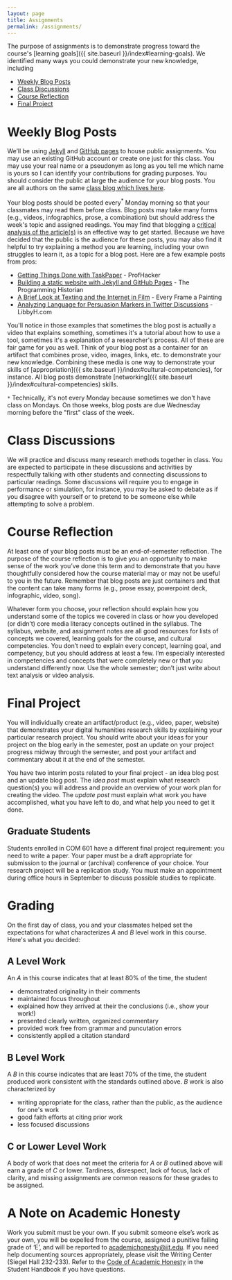 ```yaml
---
layout: page
title: Assignments
permalink: /assignments/
---
```


The purpose of assignments is to demonstrate progress toward the course's [learning goals]({{ site.baseurl }}/index#learning-goals). We identified many ways you could demonstrate your new knowledge, including

* [Weekly Blog Posts](#blog-posts)
* [Class Discussions](#class-discussions)
* [Course Reflection](#course-reflection)
* [Final Project](#final-project)

# Weekly Blog Posts
We’ll be using [Jekyll](https://jekyllrb.com/) and [GitHub pages](https://pages.github.com/) to house public assignments. You may use an existing GitHub account or create one just for this class. You may use your real name or a pseudonym as long as you tell me which name is yours so I can identify your contributions for grading purposes. You should consider the public at large the audience for your blog posts. You are all authors on the same [class blog which lives here](https://libbyh.github.io/methods-f16/).

Your blog posts should be posted every<sup>*</sup> Monday morning so that your classmates may read them before class. Blog posts may take many forms (e.g., videos, infographics, prose, a combination) but should address the week's topic and assigned readings. You may find that blogging a [critical analysis of the article(s)](http://faculty.sites.uci.edu/ajenks/files/2016/08/Critical_Analysis_Worksheet-1.pdf) is an effective way to get started. Because we have decided that the public is the audience for these posts, you may also find it helpful to try explaining a method you are learning, including your own struggles to learn it, as a topic for a blog post. Here are a few example posts from pros:

* [Getting Things Done with TaskPaper](http://chronicle.com/blogs/profhacker/getting-things-done-with-taskpaper/62539) - ProfHacker
* [Building a static website with Jekyll and GitHub Pages](http://programminghistorian.org/lessons/building-static-sites-with-jekyll-github-pages) - The Programming Historian
* [A Brief Look at Texting and the Internet in Film](https://vimeo.com/channels/everyframeapainting/103554797) - Every Frame a Painting
* [Analyzing Language for Persuasion Markers in Twitter Discussions](http://libbyh.com/2015/03/12/analyzing-language-for-persuasion-markers-in-twitter-discussions/) - LibbyH.com

You'll notice in those examples that sometimes the blog post is actually a video that explains something, sometimes it's a tutorial about how to use a tool, sometimes it's a explanation of a researcher's process. All of these are fair game for you as well. Think of your blog post as a container for an artifact that combines prose, video, images, links, etc. to demonstrate your new knowledge. Combining these media is one way to demonstrate your skills of [appropriation]({{ site.baseurl }}/index#cultural-competencies), for instance. All blog posts demonstrate [networking]({{ site.baseurl }}/index#cultural-competencies) skills.

`*` Technically, it's not every Monday because sometimes we don't have class on Mondays. On those weeks, blog posts are due Wednesday morning before the "first" class of the week.

# Class Discussions
We will practice and discuss many research methods together in class. You are expected to participate in these discussions and activities by respectfully talking with other students and connecting discussions to particular readings. Some discussions will require you to engage in performance or simulation, for instance, you may be asked to debate as if you disagree with yourself or to pretend to be someone else while attempting to solve a problem.

# Course Reflection
At least one of your blog posts must be an end-of-semester reflection. The purpose of the course reflection is to give you an opportunity to make sense of the work you’ve done this term and to demonstrate that you have thoughtfully considered how the course material may or may not be useful to you in the future. Remember that blog posts are just containers and that the content can take many forms (e.g., prose essay, powerpoint deck, infographic, video, song).

Whatever form you choose, your reflection should explain how you understand some of the topics we covered in class or how you developed (or didn’t) core media literacy concepts outlined in the syllabus. The syllabus, website, and assignment notes are all good resources for lists of concepts we covered, learning goals for the course, and cultural competencies. You don’t need to explain every concept, learning goal, and competency, but you should address at least a few. I’m especially interested in competencies and concepts that were completely new or that you understand differently now. Use the whole semester; don’t just write about text analysis or video analysis.

# Final Project
You will individually create an artifact/product (e.g., video, paper, website) that demonstrates your digital humanities research skills by explaining your particular research project. You should write about your ideas for your project on the blog early in the semester, post an update on your project progress midway through the semester, and post your artifact and commentary about it at the end of the semester.

You have two interim posts related to your final project - an idea blog post and an update blog post. The _idea post_ must explain what research question(s) you will address and provide an overview of your work plan for creating the video. The _update post_ must explain what work you have accomplished, what you have left to do, and what help you need to get it done.

## Graduate Students
Students enrolled in COM 601 have a different final project requirement: you need to write a paper. Your paper must be a draft appropriate for submission to the journal or (archival) conference of your choice. Your research project will be a replication study. You must make an appointment during office hours in September to discuss possible studies to replicate.

# Grading

On the first day of class, you and your classmates helped set the expectations for what characterizes _A_ and _B_ level work in this course. Here's what you decided:

## A Level Work

An _A_ in this course indicates that at least 80% of the time, the student 

* demonstrated originality in their comments
* maintained focus throughout
* explained how they arrived at their the conclusions (i.e., show your work!)
* presented clearly written, organized commentary
* provided work free from grammar and puncutation errors
* consistently applied a citation standard

## B Level Work

A _B_ in this course indicates that are least 70% of the time, the student produced work consistent with the standards outlined above. _B_ work is also characterized by

* writing appropriate for the class, rather than the public, as the audience for one's work
* good faith efforts at citing prior work
* less focused discussions

## C or Lower Level Work

A body of work that does not meet the criteria for _A_ or _B_ outlined above will earn a grade of _C_ or lower. Tardiness, disrespect, lack of focus, lack of clarity, and missing assignments are common reasons for these grades to be assigned.

# A Note on Academic Honesty

Work you submit must be your own. If you submit someone else’s work as your own, you will be expelled from the course, assigned a punitive failing grade of ‘E’, and will be reported to [academichonesty@iit.edu](mailto:academichonesty@iit.edu). If you need help documenting sources appropriately, please visit the Writing Center (Siegel Hall 232-233). Refer to the [Code of Academic Honesty](http://www.iit.edu/student_affairs/handbook/information_and_regulations/code_of_academic_honesty.shtml) in the Student Handbook if you have questions.
